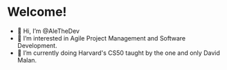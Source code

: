 # Welcome!
- 👋 Hi, I’m @AleTheDev
- 👀 I’m interested in Agile Project Management and Software Development.
- 🌱 I’m currently doing Harvard's CS50 taught by the one and only David Malan.
